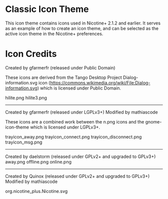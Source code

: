 # Classic Icon Theme

This icon theme contains icons used in Nicotine+ 2.1.2 and earlier. It serves as an example of how to create an icon theme, and can be selected as the active icon theme in the Nicotine+ preferences.

# Icon Credits

Created by gfarmerfr (released under Public Domain)

These icons are derived from the Tango Desktop Project Dialog-information.svg icon
(https://commons.wikimedia.org/wiki/File:Dialog-information.svg) which is licensed under Public Domain.

hilite.png
hilite3.png

---

Created by gfarmerfr (released under LGPLv3+)
Modified by mathiascode

These icons are a combined work between the n.png icons and the gnome-icon-theme
which is licensed under LGPLv3+.

trayicon_away.png
trayicon_connect.png
trayicon_disconnect.png
trayicon_msg.png

---

Created by daelstorm (released under GPLv2+ and upgraded to GPLv3+)
away.png
offline.png
online.png

---

Created by Quinox (released under GPLv2+ and upgraded to GPLv3+)
Modified by mathiascode

org.nicotine_plus.Nicotine.svg
